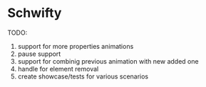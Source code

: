 # Schwifty

  TODO:
  1. support for more properties animations
  2. pause support
  3. support for combinig previous animation with new added one
  4. handle for element removal
  5. create showcase/tests for various scenarios

 
